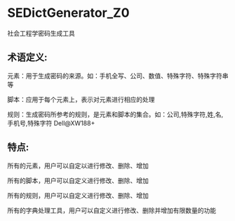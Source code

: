 # SEDictGenerator_Z0
社会工程学密码生成工具

## 术语定义:
元素：用于生成密码的来源。如：手机全写、公司、数值、特殊字符、特殊字符串等

脚本：应用于每个元素上，表示对元素进行相应的处理

规则：生成密码所参考的规则，是元素和脚本的集合。如：公司,特殊字符,姓,名,手机号,特殊字符 Dell@XW188+

## 特点:
所有的元素，用户可以自定以进行修改、删除、增加

所有的脚本，用户可以自定义进行修改、删除、增加

所有的规则，用户可以自定义进行修改、删除、增加

所有的字典处理工具，用户可以自定义进行修改、删除并增加有限数量的功能
